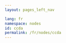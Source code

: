 ```yaml
---
layout: pages_left_nav

lang: fr
namespace: nodes
id: ccda
permalink: /fr/nodes/ccda
---
```


<!-- Content start -->

<!-- Content end -->
